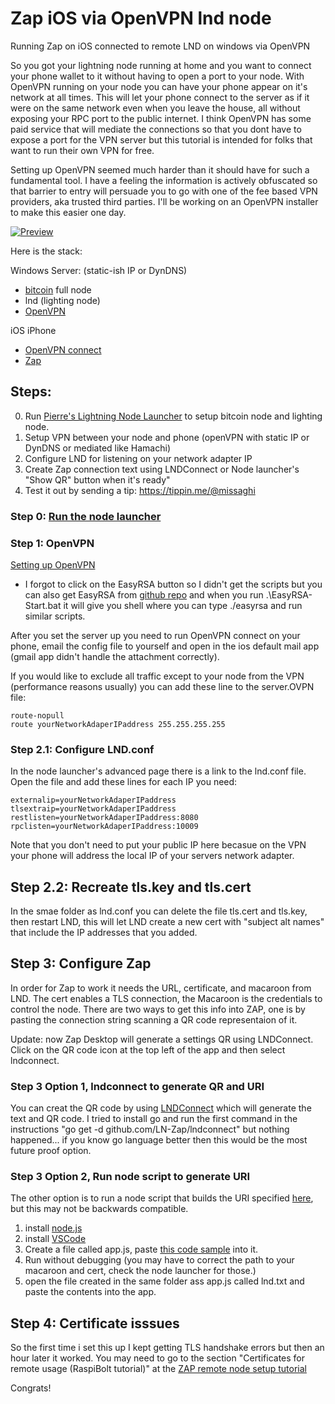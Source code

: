 # Zap iOS via OpenVPN lnd node
Running Zap on iOS connected to remote LND on windows via OpenVPN

So you got your lightning node running at home and you want to connect your phone wallet to it without having to open a port to your node. With OpenVPN running on your node you can have your phone appear on it's network at all times. This will let your phone connect to the server as if it were on the same network even when you leave the house, all without exposing your RPC port to the public internet. I think OpenVPN has some paid service that will mediate the connections so that you dont have to expose a port for the VPN server but this tutorial is intended for folks that want to run their own VPN for free.

Setting up OpenVPN seemed much harder than it should have for such a fundamental tool. I have a feeling the information is actively obfuscated so that barrier to entry will persuade you to go with one of the fee based VPN providers, aka trusted third parties. I'll be working on an OpenVPN installer to make this easier one day.

[![Preview](https://img.youtube.com/vi/ra8-WnOhoVM/1.jpg)](https://youtu.be/ra8-WnOhoVM)

Here is the stack:

Windows Server: (static-ish IP or DynDNS)
- [bitcoin](https://openvpn.net/community-downloads/) full node
- lnd (lighting node)
- [OpenVPN](https://openvpn.net/community-downloads/)

iOS iPhone
- [OpenVPN connect](https://itunes.apple.com/us/app/openvpn-connect/id590379981?mt=8)
- [Zap](https://github.com/LN-Zap/zap-iOS)

## Steps:
0. Run [Pierre's Lightning Node Launcher](https://medium.com/lightning-power-users/easy-lightning-with-node-launcher-zap-488133edfbd) to setup bitcoin node and lighting node.
1. Setup VPN between your node and phone (openVPN with static IP or DynDNS or mediated like Hamachi)
2. Configure LND for listening on your network adapter IP
3. Create Zap connection text using LNDConnect or Node launcher's "Show QR" button when it's ready"
4. Test it out by sending a tip: https://tippin.me/@missaghi

### Step 0: [Run the node launcher](https://medium.com/lightning-power-users/easy-lightning-with-node-launcher-zap-488133edfbd)

### Step 1: OpenVPN
[Setting up OpenVPN](https://www.reddit.com/r/OpenVPN/comments/81q2q6/guide_how_to_set_up_openvpn_server_on_windows_10/)
* I forgot to click on the EasyRSA button so I didn't get the scripts but you can also get EasyRSA from [github repo](https://github.com/OpenVPN/easy-rsa/releases) and when you run .\EasyRSA-Start.bat it will give you shell where you can type ./easyrsa and run similar scripts.

After you set the server up you need to run OpenVPN connect on your phone, email the config file to yourself and open in the ios default mail app (gmail app didn't handle the attachment correctly).

If you would like to exclude all traffic except to your node from the VPN (performance reasons usually) you can add these line to the server.OVPN file:

```
route-nopull 
route yourNetworkAdaperIPaddress 255.255.255.255
```

### Step 2.1: Configure LND.conf
In the node launcher's advanced page there is a link to the lnd.conf file. Open the file and add these lines for each IP you need:

```
externalip=yourNetworkAdaperIPaddress
tlsextraip=yourNetworkAdaperIPaddress
restlisten=yourNetworkAdaperIPaddress:8080
rpclisten=yourNetworkAdaperIPaddress:10009
```

Note that you don't need to put your public IP here becasue on the VPN your phone will address the local IP of your servers network adapter.

## Step 2.2: Recreate tls.key and tls.cert

In the smae folder as lnd.conf you can delete the file tls.cert and tls.key, then restart LND, this will let LND create a new cert with "subject alt names" that include the IP addresses that you added.

## Step 3: Configure Zap
In order for Zap to work it needs the URL, certificate, and macaroon from LND. The cert enables a TLS connection, the Macaroon is the credentials to control the node. There are two ways to get this info into ZAP, one is by pasting the connection string scanning a QR code representaion of it. 

Update: now Zap Desktop will generate a settings QR using LNDConnect. Click on the QR code icon at the top left of the app and then select lndconnect.

### Step 3 Option 1, lndconnect to generate QR and URI
You can creat the QR code by using [LNDConnect](https://github.com/LN-Zap/lndconnect) which will generate the text and QR code. I tried to install go and run the first command in the instructions "go get -d github.com/LN-Zap/lndconnect" but nothing happened... if you know go language better then this would be the most future proof option.

### Step 3 Option 2, Run node script to generate URI
The other option is to run a node script that builds the URI specified [here](https://github.com/LN-Zap/lndconnect/blob/master/lnd_connect_uri.md), but this may not be backwards compatible.

1. install [node.js](https://nodejs.org/en/download/)
2. install [VSCode](https://code.visualstudio.com/download)
3. Create a file called app.js, paste [this code sample](https://gist.github.com/missaghi/342929aa8adb0503a1e4c4eca77db0b2) into it.
4. Run without debugging (you may have to correct the path to your macaroon and cert, check the node launcher for those.)
5. open the file created in the same folder ass app.js called lnd.txt and paste the contents into the app.

## Step 4: Certificate isssues
So the first time i set this up I kept getting TLS handshake errors but then an hour later it worked. You may need to go to the section "Certificates for remote usage (RaspiBolt tutorial)" at the [ZAP remote node setup tutorial](https://ln-zap.github.io/zap-tutorials/iOS-remote-node-setup)

Congrats!

